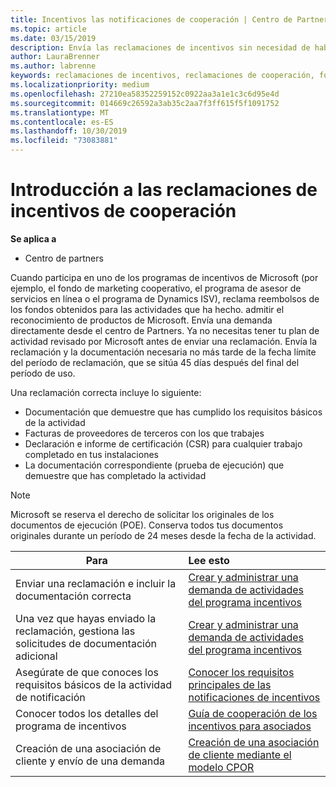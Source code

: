 ```yaml
---
title: Incentivos las notificaciones de cooperación | Centro de Partners
ms.topic: article
ms.date: 03/15/2019
description: Envía las reclamaciones de incentivos sin necesidad de haber revisado antes tu plan de actividad.
author: LauraBrenner
ms.author: labrenne
keywords: reclamaciones de incentivos, reclamaciones de cooperación, fondos de cooperación
ms.localizationpriority: medium
ms.openlocfilehash: 27210ea58352259152c0922aa3a1e1c3c6d95e4d
ms.sourcegitcommit: 014669c26592a3ab35c2aa7f3ff615f5f1091752
ms.translationtype: MT
ms.contentlocale: es-ES
ms.lasthandoff: 10/30/2019
ms.locfileid: "73083881"
---
```

# <a name="incentives-co-op-claims-overview"></a>Introducción a las reclamaciones de incentivos de cooperación

**Se aplica a**

- Centro de partners

Cuando participa en uno de los programas de incentivos de Microsoft (por ejemplo, el fondo de marketing cooperativo, el programa de asesor de servicios en línea o el programa de Dynamics ISV), reclama reembolsos de los fondos obtenidos para las actividades que ha hecho. admitir el reconocimiento de productos de Microsoft. Envía una demanda directamente desde el centro de Partners. Ya no necesitas tener tu plan de actividad revisado por Microsoft antes de enviar una reclamación. Envía la reclamación y la documentación necesaria no más tarde de la fecha límite del período de reclamación, que se sitúa 45 días después del final del período de uso. 

Una reclamación correcta incluye lo siguiente:

- Documentación que demuestre que has cumplido los requisitos básicos de la actividad
- Facturas de proveedores de terceros con los que trabajes
- Declaración e informe de certificación (CSR) para cualquier trabajo completado en tus instalaciones
- La documentación correspondiente (prueba de ejecución) que demuestre que has completado la actividad 

>[!NOTE]
>Microsoft se reserva el derecho de solicitar los originales de los documentos de ejecución (POE). Conserva todos tus documentos originales durante un período de 24 meses desde la fecha de la actividad. 

|**Para**   |**Lee esto**   |
|-----------------|:--------------------------------------|
|Enviar una reclamación e incluir la documentación correcta|[Crear y administrar una demanda de actividades del programa incentivos](create-incentives-claims.md)|
|Una vez que hayas enviado la reclamación, gestiona las solicitudes de documentación adicional|[Crear y administrar una demanda de actividades del programa incentivos](create-incentives-claims.md)  |
|Asegúrate de que conoces los requisitos básicos de la actividad de notificación|[Conocer los requisitos principales de las notificaciones de incentivos](core-requirements.md)   |
|Conocer todos los detalles del programa de incentivos|[Guía de cooperación de los incentivos para asociados](https://assets.microsoft.com/coop-guidebook.pdf)
|Creación de una asociación de cliente y envío de una demanda |[Creación de una asociación de cliente mediante el modelo CPOR](submit-osa-claim.md)|
                                                                                 
                                   
